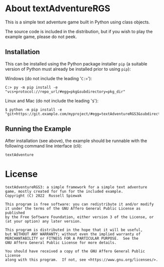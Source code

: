 # About textAdventureRGS

This is a simple text adventure game built in Python using class objects.

The source code is included in the distribution, but if you wish to play the example game, please do not peek. 
<!--A map of the included game is also available upon request. However, this will really spoil the fun.-->

## Installation

This can be installed using the Python package installer `pip` (a suitable version of Python must already be installed prior to using `pip`):

Windows (do not include the leading '`C:>`'):
```
C:> py -m pip install -e "vcs+protocol://repo_url/#egg=pkg&subdirectory=pkg_dir"
```

Linux and Mac (do not include the leading '`$`'):
```
$ python -m pip install -e "git+https://git.example.com/myproject/#egg=textAdventureRGS3&subdirectory=pkg_dir"
```
<!--
Mac:
```
$ python -m pip install -e "vcs+protocol://repo_url/#egg=pkg&subdirectory=pkg_dir"
```
-->

## Running the Example

After installation (see above), the example should be runnable with the following command line interface (cli):
```
textAdventure
```

# License
    textAdventureRGS3: a simple framework for a simple text adventure game, mostly created for fun for the included example.
    Copyright (C) 2022  Russell Spiewak

    This program is free software: you can redistribute it and/or modify
    it under the terms of the GNU Affero General Public License as published
    by the Free Software Foundation, either version 3 of the License, or
    (at your option) any later version.

    This program is distributed in the hope that it will be useful,
    but WITHOUT ANY WARRANTY; without even the implied warranty of
    MERCHANTABILITY or FITNESS FOR A PARTICULAR PURPOSE.  See the
    GNU Affero General Public License for more details.

    You should have received a copy of the GNU Affero General Public License
    along with this program.  If not, see <https://www.gnu.org/licenses/>.